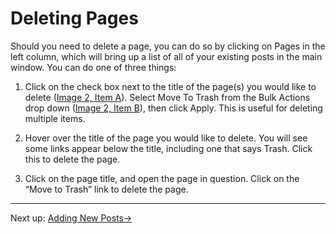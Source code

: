# Deleting Pages

Should you need to delete a page, you can do so by clicking on Pages in the left column, which will bring up a list of all of your existing posts in the main window.  You can do one of three things:

1. Click on the check box next to the title of the page(s) you would like to delete ([Image 2, Item A](../resources/image-2-pages.html)). Select Move To Trash from the Bulk Actions drop down ([Image 2, Item B](../resources/image-2-pages.html)), then click Apply. This is useful for deleting multiple items.

2. Hover over the title of the page you would like to delete. You will see some links appear below the title, including one that says Trash. Click this to delete the page.

3. Click on the page title, and open the page in question. Click on the “Move to Trash” link to delete the page.

---

Next up: [Adding New Posts&#8594;](../posts/adding-new-posts.html)